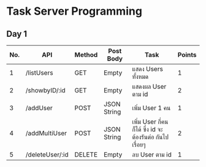# Task Server Programming

## Day 1

| No.  | API | Method | Post Body | Task | Points |
| ---- | ---- | ---- | ---- | ---- | ---- |
| 1 | /listUsers | GET | Empty | แสดง Users ทั้งหมด | 1 | 
| 2 | /showbyID/:id | GET | Empty | แสดงผล User ตาม id | 2 | 
| 3 | /addUser | POST | JSON String | เพิ่ม User 1 คน | 1 | 
| 4 | /addMultiUser | POST | JSON String | เพิ่ม User กี่คนก็ได้ ซึ่ง id จะต้องรันต่อ กันไปเรื่อยๆ | 2 | 
| 5 | /deleteUser/:id | DELETE | Empty | ลบ User ตาม id | 1 | 